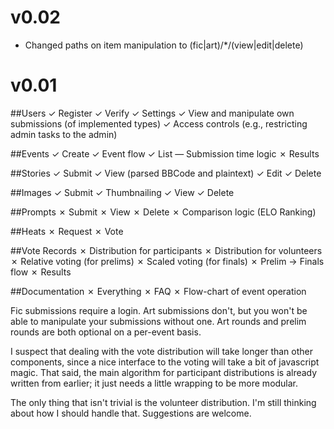 v0.02
=====
- Changed paths on item manipulation to (fic|art)/*/(view|edit|delete)

v0.01
=====

##Users
✓ Register
✓ Verify
✓ Settings
✓ View and manipulate own submissions (of implemented types)
✓ Access controls (e.g., restricting admin tasks to the admin)

##Events
✓ Create
✓ Event flow
✓ List
— Submission time logic
✗ Results

##Stories
✓ Submit
✓ View (parsed BBCode and plaintext)
✓ Edit
✓ Delete

##Images
✓ Submit
✓ Thumbnailing
✓ View
✓ Delete

##Prompts
✗ Submit
✗ View
✗ Delete
✗ Comparison logic (ELO Ranking)

##Heats
✗ Request
✗ Vote

##Vote Records
✗ Distribution for participants
✗ Distribution for volunteers
✗ Relative voting (for prelims)
✗ Scaled voting (for finals)
✗ Prelim → Finals flow
✗ Results

##Documentation
✗ Everything
✗ FAQ
✗ Flow-chart of event operation


Fic submissions require a login. Art submissions don't, but you won't be able to manipulate your submissions without one. Art rounds and prelim rounds are both optional on a per-event basis.

I suspect that dealing with the vote distribution will take longer than other components, since a nice interface to the voting will take a bit of javascript magic. That said, the main algorithm for participant distributions is already written from earlier; it just needs a little wrapping to be more modular. 

The only thing that isn't trivial is the volunteer distribution. I'm still thinking about how I should handle that. Suggestions are welcome.

